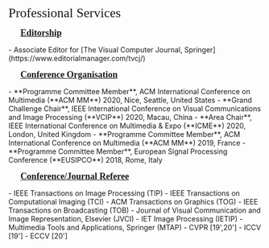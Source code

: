 <p><span style="font-family: georgia, serif; font-size: 26px;">Professional Services</span></p>

<p>&nbsp; &nbsp; &nbsp; <span style="font-size: 18px;"><strong><span style="text-decoration: underline;"><span style="font-family: georgia, serif;">Editorship</span></span></strong></span></p>
- Associate Editor for [The Visual Computer Journal, Springer](https://www.editorialmanager.com/tvcj/)

<p>&nbsp; &nbsp; &nbsp; <span style="font-size: 18px;"><strong><span style="text-decoration: underline;"><span style="font-family: georgia, serif;">Conference Organisation</span></span></strong></span></p>
- **Programme Committee Member**, ACM International Conference on Multimedia (**ACM MM**) 2020, Nice, Seattle, United States
- **Grand Challenge Chair**, IEEE International Conference on Visual Communications and Image Processing (**VCIP**) 2020, Macau, China
- **Area Chair**, IEEE International Conference on Multimedia & Expo (**ICME**) 2020, London, United Kingdom
- **Programme Committee Member**, ACM International Conference on Multimedia (**ACM MM**) 2019, France
- **Programme Committee Member**, European Signal Processing Conference (**EUSIPCO**) 2018, Rome, Italy

<p>&nbsp; &nbsp; &nbsp; <span style="font-size: 18px;"><strong><span style="text-decoration: underline;"><span style="font-family: georgia, serif;">Conference/Journal Referee</span></span></strong></span></p>
- IEEE Transactions on Image Processing (TIP)
- IEEE Transactions on Computational Imaging (TCI)
- ACM Transactions on Graphics (TOG)
- IEEE Transactions on Broadcasting (TOB)
- Journal of Visual Communication and Image Representation, Elsevier (JVCI)
- IET Image Processing (IETIP)
- Multimedia Tools and Applications, Springer (MTAP)
- CVPR [19',20']
- ICCV [19']
- ECCV [20']
